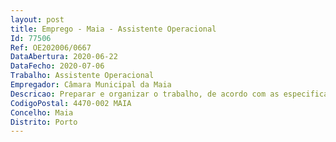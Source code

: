 ```yaml
--- 
layout: post
title: Emprego - Maia - Assistente Operacional
Id: 77506
Ref: OE202006/0667
DataAbertura: 2020-06-22
DataFecho: 2020-07-06
Trabalho: Assistente Operacional
Empregador: Câmara Municipal da Maia
Descricao: Preparar e organizar o trabalho, de acordo com as especificações técnicas, com as características das tarefas a executar e tendo em conta as orientações recebidas e medidas de higiene, saúde e segurança a adotar  Executar elementos construtivos em madeira, utilizando ferramentas manuais, ferramentas elétricas  Assentar, no local, elementos construtivos em madeira, montando os e ou fixando os, aplicando lhes ferragens e acessórios e procedendo aos ajustamentos e afinações necessárias  Reparar e ou transformar elementos construtivos em madeira, consertando os e reconstituindo os  Realizar as operações de acabamento de madeira, nomeadamente, afagamento, raspagem e lixagem  Proceder à afiação e afinação das diferentes ferramentas bem como à substituição dos acessórios das máquinas e ferramentas e respetivas afinações  Efetuar a limpeza dos equipamentos e ferramentas
CodigoPostal: 4470-002 MAIA
Concelho: Maia
Distrito: Porto
--- 
```

